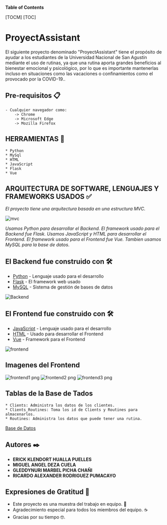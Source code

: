 **Table of Contents**

[TOCM]
[TOC]
# ProyectAssistant

El siguiente proyecto denominado "ProyectAssistant" tiene el propósito de ayudar a los estudiantes de la Universidad Nacional de San Agustín mediante el uso
de rutinas, ya que una rutina aporta grandes beneficios al bienestar emocional y psicológico, por lo que es importante mantenerlas incluso en situaciones como
las vacaciones o confinamientos como el provocado por la COVID-19..

## Pre-requisitos 📋

    - Cualquier navegador como:
		-> Chrome
		-> Microsoft Edge
		-> Mozilla Firefox

## HERRAMIENTAS 🚀

    * Python
    * MySql
    * HTML
    * JavaScript
    * Flask
    * Vue

## ARQUITECTURA DE SOFTWARE, LENGUAJES Y FRAMEWORKS USADOS ✅
_El proyecto tiene una arquitectura basada en una estructura MVC._


![mvc](https://user-images.githubusercontent.com/83198652/128783108-97b9af4f-b6ce-4cd3-ada8-adcae9b497ce.png)

_Usamos Python para desarrollar el Backend._
_El framework usado para el Backend fue Flask._
_Usamos JavaScript y HTML para desarrollar el Frontend._
_El framework usado para el Frontend fue Vue._
_Tambien usamos MySQL para la base de datos_.

## El Backend fue construido con 🛠️

* [Python](https://www.python.org/) - Lenguaje usado para el desarrollo
* [Flask](https://flask.palletsprojects.com/en/2.0.x/) - El framework web usado
* [MySQL](https://www.mysql.com/) - Sistema de gestión de bases de datos

![Backend](https://user-images.githubusercontent.com/83198652/128778278-0ae5b7c2-4c7c-4d21-8292-e462ccd4b6a1.png)

## El Frontend fue construido con 🛠️

* [JavaScript](https://www.w3schools.com/js/default.asp) - Lenguaje usado para el desarrollo
* [HTML](https://www.w3schools.com/html/default.asp) - Usado para desarrollar el Frontend
* [Vue](https://v3.vuejs.org/guide/introduction.html) - Framework para el Frontend

![frontend](https://user-images.githubusercontent.com/83198652/128801485-18c2b915-7717-4531-a937-a255dd6d8953.png)

## Imagenes del Frontend

![frontend1 png](https://user-images.githubusercontent.com/83198652/128820632-eb3b8cc4-6d33-4b95-b8de-3092de705a9b.jpg)
![frontend2 png](https://user-images.githubusercontent.com/83198652/128820635-f86fef84-9459-4d71-87ca-3a7f1193146d.jpg)
![frontend3 png](https://user-images.githubusercontent.com/83198652/128820639-bd2f913e-d60e-4d9c-874b-8af26e540b87.jpg)

## Tablas de la Base de Tados
	* Clients: Administra los datos de los clientes.
	* Clients_Routines: Toma los id de Clients y Routines para almacenarlos.
	* Routines: Administra los datos que puede tener una rutina.
[Base de Datos](https://github.com/ehuallap/PROYECTOFINAL_2A_DESARROLLO/tree/main/backend/mysql_scripts)


## Autores ✒️

* **ERICK KLENDORT HUALLA PUELLES** 
* **MIGUEL ANGEL DEZA CUELA** 
* **GLEDDYNURI MARBEL PICHA CHAÑI** 
* **RICARDO ALEXANDER RODRIGUEZ PUMACAYO**

## Expresiones de Gratitud 🎁

* Este proyecto es una muestra del trabajo en equipo. 📢
* Agradecimiento especial para todos los miembros del equipo. ☕
* Gracias por su tiempo 🤓.
